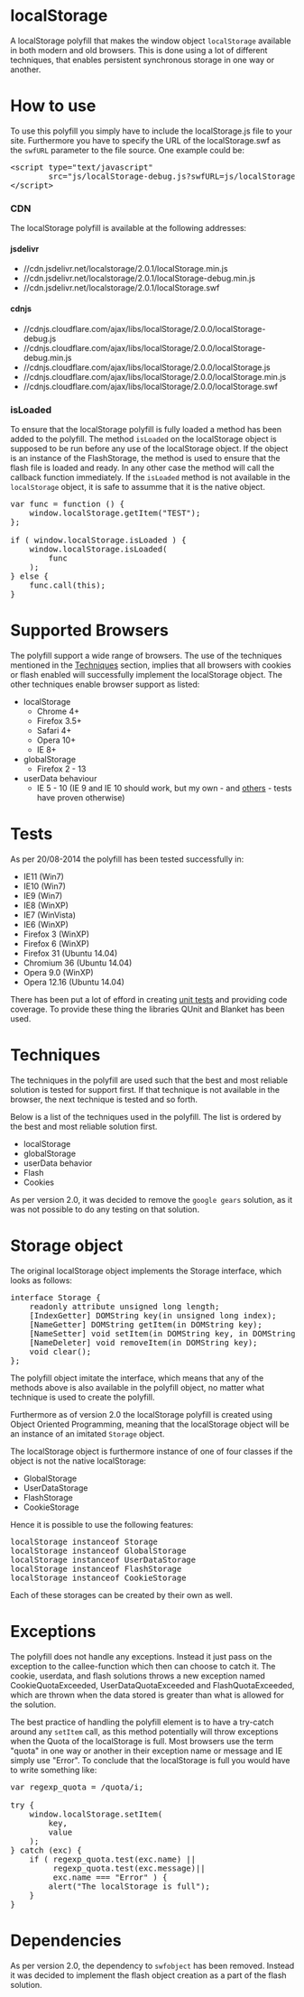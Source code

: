 localStorage
============

A localStorage polyfill that makes the window object `localStorage`
available in both modern and old browsers. This is done using a lot of
different techniques, that enables persistent synchronous storage in one way 
or another.

# How to use #

To use this polyfill you simply have to include the localStorage.js file to 
your site. Furthermore you have to specify the URL of the localStorage.swf as
the `swfURL` parameter to the file source. One example could be:

<pre>
&lt;script type="text/javascript"
        src="js/localStorage-debug.js?swfURL=js/localStorage.swf"&gt;
&lt;/script&gt;
</pre>

### CDN ###

The localStorage polyfill is available at the following addresses:

#### jsdelivr ####
* //cdn.jsdelivr.net/localstorage/2.0.1/localStorage.min.js
* //cdn.jsdelivr.net/localstorage/2.0.1/localStorage-debug.min.js
* //cdn.jsdelivr.net/localstorage/2.0.1/localStorage.swf

#### cdnjs ####
* //cdnjs.cloudflare.com/ajax/libs/localStorage/2.0.0/localStorage-debug.js
* //cdnjs.cloudflare.com/ajax/libs/localStorage/2.0.0/localStorage-debug.min.js
* //cdnjs.cloudflare.com/ajax/libs/localStorage/2.0.0/localStorage.js
* //cdnjs.cloudflare.com/ajax/libs/localStorage/2.0.0/localStorage.min.js
* //cdnjs.cloudflare.com/ajax/libs/localStorage/2.0.0/localStorage.swf

### isLoaded ###

To ensure that the localStorage polyfill is fully loaded a method has been 
added to the polyfill. The method `isLoaded` on the localStorage object is 
supposed to be run before any use of the localStorage object. If the object is
an instance of the FlashStorage, the method is used to ensure that the flash
file is loaded and ready. In any other case the method will call the callback 
function immediately. If the `isLoaded` method is not available in the 
`localStorage` object, it is safe to assumme that it is the native object.

<pre>
var func = function () {
	window.localStorage.getItem("TEST");	
};

if ( window.localStorage.isLoaded ) {
	window.localStorage.isLoaded(
		func
	);
} else {
	func.call(this);
}
</pre>

# Supported Browsers #

The polyfill support a wide range of browsers. The use of the techniques 
mentioned in the [Techniques](#techniques) section, implies that all browsers 
with cookies or flash enabled will successfully implement the localStorage 
object. The other techniques enable browser support as listed:

* localStorage
	- Chrome 4+
	- Firefox 3.5+
	- Safari 4+
	- Opera 10+
	- IE 8+
* globalStorage
	- Firefox 2 - 13
* userData behaviour
	- IE 5 - 10 (IE 9 and IE 10 should work, but my own - and 
	[others](http://stackoverflow.com/questions/13481817/internet-explorer-official-status-of-userdata-behavior) - 
	tests have proven otherwise)

# Tests #

As per 20/08-2014 the polyfill has been tested successfully in:

* IE11 (Win7)
* IE10 (Win7)
* IE9 (Win7)
* IE8 (WinXP)
* IE7 (WinVista)
* IE6 (WinXP)
* Firefox 3 (WinXP)
* Firefox 6 (WinXP)
* Firefox 31 (Ubuntu 14.04)
* Chromium 36 (Ubuntu 14.04)
* Opera 9.0 (WinXP)
* Opera 12.16 (Ubuntu 14.04)

There has been put a lot of efford in creating 
[unit tests](https://github.com/mortzdk/localStorage/tree/v2.0/test/js/tests) 
and providing code coverage. To provide these thing the libraries QUnit and 
Blanket has been used.

# Techniques #

The techniques in the polyfill are used such that the best and most 
reliable solution is tested for support first. If that technique is not 
available in the browser, the next technique is tested and so forth.

Below is a list of the techniques used in the polyfill. The list is ordered
by the best and most reliable solution first.

* localStorage
* globalStorage
* userData behavior
* Flash
* Cookies

As per version 2.0, it was decided to remove the `google gears` solution, as 
it was not possible to do any testing on that solution.

# Storage object #

The original localStorage object implements the Storage interface, which looks
as follows:

<pre>
interface Storage {
	readonly attribute unsigned long length;
	[IndexGetter] DOMString key(in unsigned long index);
	[NameGetter] DOMString getItem(in DOMString key);
	[NameSetter] void setItem(in DOMString key, in DOMString data);
	[NameDeleter] void removeItem(in DOMString key);
	void clear();
};
</pre>

The polyfill object imitate the interface, which means that any of the methods
above is also available in the polyfill object, no matter what technique is
used to create the polyfill.

Furthermore as of version 2.0 the localStorage polyfill is created using Object
Oriented Programming, meaning that the localStorage object will be an instance 
of an imitated `Storage` object. 

The localStorage object is furthermore instance of one of four classes if the
object is not the native localStorage:

* GlobalStorage
* UserDataStorage
* FlashStorage
* CookieStorage

Hence it is possible to use the following features:

<pre>
localStorage instanceof Storage
localStorage instanceof GlobalStorage
localStorage instanceof UserDataStorage
localStorage instanceof FlashStorage
localStorage instanceof CookieStorage
</pre>

Each of these storages can be created by their own as well.

# Exceptions #

The polyfill does not handle any exceptions. Instead it just pass on the
exception to the callee-function which then can choose to catch it. The cookie, 
userdata, and flash solutions throws a new exception named CookieQuotaExceeded, 
UserDataQuotaExceeded and FlashQuotaExceeded, which are thrown when the data 
stored is greater than what is allowed for the solution.

The best practice of handling the polyfill element is to have a try-catch
around any `setItem` call, as this method potentially will throw exceptions
when the Quota of the localStorage is full. Most browsers use the term "quota"
in one way or another in their exception name or message and IE simply use 
"Error". To conclude that the localStorage is full you would have to write 
something like:

<pre>
var regexp_quota = /quota/i;

try {                                                           
	window.localStorage.setItem(                                     
		key,                                       
		value                                     
	);                                                          
} catch (exc) {                                                 
	if ( regexp_quota.test(exc.name) || 
	     regexp_quota.test(exc.message)||
	     exc.name === "Error" ) {
		alert("The localStorage is full");
	}
}
</pre>

# Dependencies

As per version 2.0, the dependency to `swfobject` has been removed. Instead it
was decided to implement the flash object creation as a part of the flash 
solution.
